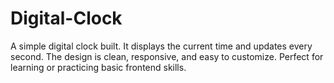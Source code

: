 # Digital-Clock
A simple digital clock built. It displays the current time and updates every second. The design is clean, responsive, and easy to customize. Perfect for learning or practicing basic frontend skills.
